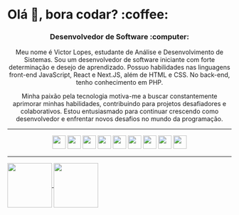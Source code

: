 <h1 align="left">Olá 👋, bora codar? :coffee:	 </h1>
<h3 align="center">Desenvolvedor de Software :computer:	</h3>

<p align="center">Meu nome é Victor Lopes, estudante de Análise e Desenvolvimento de Sistemas. Sou um desenvolvedor de software iniciante com forte determinação e desejo de aprendizado. Possuo habilidades nas linguagens front-end JavaScript, React e Next.JS, além de HTML e CSS. No back-end, tenho conhecimento em PHP.</p>
<p align="center"> Minha paixão pela tecnologia motiva-me a buscar constantemente aprimorar minhas habilidades, contribuindo para projetos desafiadores e colaborativos. Estou entusiasmado para continuar crescendo como desenvolvedor e enfrentar novos desafios no mundo da programação.</p>

<hr/>
<div align="center">
<img src="https://cdn.jsdelivr.net/gh/devicons/devicon/icons/html5/html5-original.svg" width="30" height="30"/>
<img src="https://cdn.jsdelivr.net/gh/devicons/devicon/icons/css3/css3-original.svg" width="30" height="30"/>
<img src="https://cdn.jsdelivr.net/gh/devicons/devicon/icons/tailwindcss/tailwindcss-plain.svg" width="30" height="30"/>
<img src="https://cdn.jsdelivr.net/gh/devicons/devicon/icons/javascript/javascript-original.svg" width="30" height="30"/>
<img src="https://cdn.jsdelivr.net/gh/devicons/devicon/icons/react/react-original.svg" width="30" height="30" />
<img src="https://cdn.jsdelivr.net/gh/devicons/devicon/icons/nextjs/nextjs-original.svg" width="30" height="30" />
<img src="https://cdn.jsdelivr.net/gh/devicons/devicon/icons/php/php-original.svg" width="30" height="30" />
<img src="https://cdn.jsdelivr.net/gh/devicons/devicon/icons/mysql/mysql-original-wordmark.svg" width="30" height="30" />
<img src="https://cdn.jsdelivr.net/gh/devicons/devicon/icons/git/git-original.svg" width="30" height="30" />
</div>                            
<hr/>

<a href="https://github.com/victorlopesz/convoychat">
  <img height=100 align="center" src="https://github-readme-stats.vercel.app/api/top-langs?username=victorlopesz&layout=compact&langs_count=8&card_width=320&bg_color=00000000" />
</a>
<a href="https://github.com/victorlopesz/github-readme-stats">
  <img height=100 align="center" src="https://github-readme-stats.vercel.app/api?username=victorlopesz&bg_color=00000000" />
</a>
